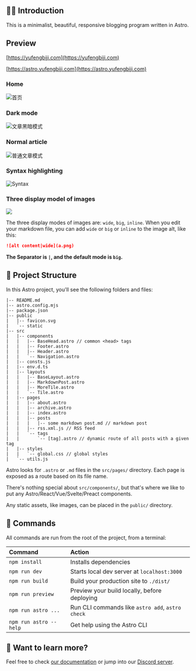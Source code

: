 ## 👏🏻 Introduction

This is a minimalist, beautiful, responsive blogging program written in Astro.

## Preview

[https://yufengbiji.com](https://yufengbiji.com)  

[https://astro.yufengbiji.com](https://astro.yufengbiji.com)

### Home

![首页](./public/preview/full-preview-new.jpeg)

### Dark mode

![文章黑暗模式](./public/preview/preview-dark-new.jpeg)

### Normal article

![普通文章模式](./public/preview/preview-normal-new.jpeg)

### Syntax highlighting

![Syntax](./public/preview/preview_syntaxHighlighting.png)

### Three display model of images

![](./public/preview/preview_different_mode.png)

The three display modes of images are: `wide`, `big`, `inline`.
When you edit your markdown file, you can add `wide` or `big` or `inline` to the image alt, like this:

```markdown
![alt content|wide](a.png)
```

<strong>The Separator is `|`, and the default mode is `big`.</strong>

## 🚀 Project Structure

In this Astro project, you'll see the following folders and files:

```
|-- README.md
|-- astro.config.mjs
|-- package.json
|-- public
|   |-- favicon.svg
|   `-- static
|-- src
|   |-- components
|   |   |-- BaseHead.astro // common <head> tags
|   |   |-- Footer.astro
|   |   |-- Header.astro
|   |   `-- Navigation.astro
|   |-- consts.js
|   |-- env.d.ts
|   |-- layouts
|   |   |-- BaseLayout.astro
|   |   |-- MarkdownPost.astro
|   |   |-- MoreTile.astro
|   |   `-- Tile.astro
|   |-- pages
|   |   |-- about.astro
|   |   |-- archive.astro
|   |   |-- index.astro
|   |   |-- posts 
|   |   |   |-- some markdown post.md // markdown post 
|   |   |-- rss.xml.js // RSS feed
|   |   `-- tags
|   |       `-- [tag].astro // dynamic route of all posts with a given tag
|   |-- styles
|   |   `-- global.css // global styles
|   `-- utils.js
```

Astro looks for `.astro` or `.md` files in the `src/pages/` directory. Each page is exposed as a route based on its file name.

There's nothing special about `src/components/`, but that's where we like to put any Astro/React/Vue/Svelte/Preact components.

Any static assets, like images, can be placed in the `public/` directory.

## 🧞 Commands

All commands are run from the root of the project, from a terminal:

| Command                | Action                                           |
| :--------------------- | :----------------------------------------------- |
| `npm install`          | Installs dependencies                            |
| `npm run dev`          | Starts local dev server at `localhost:3000`      |
| `npm run build`        | Build your production site to `./dist/`          |
| `npm run preview`      | Preview your build locally, before deploying     |
| `npm run astro ...`    | Run CLI commands like `astro add`, `astro check` |
| `npm run astro --help` | Get help using the Astro CLI                     |

## 👀 Want to learn more?

Feel free to check [our documentation](https://docs.astro.build) or jump into our [Discord server](https://astro.build/chat).
